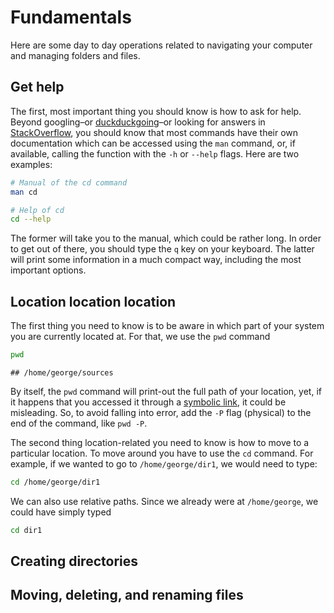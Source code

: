 
# Fundamentals

Here are some day to day operations related to navigating your computer
and managing folders and files.

## Get help

The first, most important thing you should know is how to ask for help.
Beyond googling–or [duckduckgoing](https://duckduckgo.com)–or looking
for answers in [StackOverflow](https://stackoverflow.com), you should
know that most commands have their own documentation which can be
accessed using the `man` command, or, if available, calling the function
with the `-h` or `--help` flags. Here are two examples:

``` bash
# Manual of the cd command
man cd

# Help of cd
cd --help
```

The former will take you to the manual, which could be rather long. In
order to get out of there, you should type the `q` key on your keyboard.
The latter will print some information in a much compact way, including
the most important options.

## Location location location

The first thing you need to know is to be aware in which part of your
system you are currently located at. For that, we use the `pwd` command

``` bash
pwd
```

    ## /home/george/sources

By itself, the `pwd` command will print-out the full path of your
location, yet, if it happens that you accessed it through a [symbolic
link](), it could be misleading. So, to avoid falling into error, add
the `-P` flag (physical) to the end of the command, like `pwd -P`.

The second thing location-related you need to know is how to move to a
particular location. To move around you have to use the `cd` command.
For example, if we wanted to go to `/home/george/dir1`, we would need to
type:

``` bash
cd /home/george/dir1
```

We can also use relative paths. Since we already were at `/home/george`,
we could have simply typed

``` bash
cd dir1
```

## Creating directories

## Moving, deleting, and renaming files
